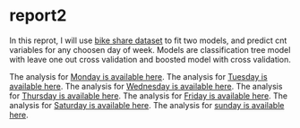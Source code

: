 # report2
In this reprot, I will use [bike share dataset](https://archive.ics.uci.edu/ml/datasets/Bike+Sharing+Dataset) to fit two models, and predict cnt variables for any choosen day of week.
Models are classification tree model with leave one out cross validation and boosted model with cross validation.


The analysis for [Monday is available here](1.md). 
The analysis for [Tuesday is available here](2.md). 
The analysis for [Wednesday is available here](3.md). 
The analysis for [Thursday is available here](4.md). 
The analysis for [Friday is available here](5.md). 
The analysis for [Saturday is available here](6.md). 
The analysis for [sunday is available here](0.md). 

